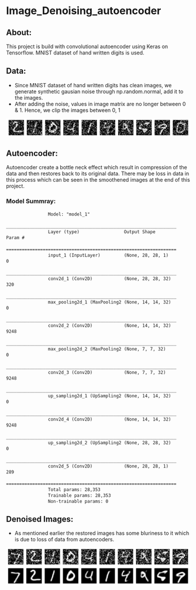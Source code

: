 # Image_Denoising_autoencoder

## About:
This project is build with convolutional autoencoder using Keras on Tensorflow. MNIST dataset of hand written digits is used.

## Data:
* Since MNIST dataset of hand written digits has clean images, we generate synthetic gausian noise through np.random.normal, add it to the images.
* After adding the noise, values in image matrix are no longer between 0 & 1. Hence, we clip the images between 0, 1

![Noice Induced Images](/Images/Noice_Images.png)

## Autoencoder:

Autoencoder create a bottle neck effect which result in compression of the data and then restores back to its original data. There may be loss in data in this process which can be seen in the smoothened images at the end of this project.

### Model Summray:

~~~
                Model: "model_1"
                _________________________________________________________________
                Layer (type)                 Output Shape              Param #   
                =================================================================
                input_1 (InputLayer)         (None, 28, 28, 1)         0         
                _________________________________________________________________
                conv2d_1 (Conv2D)            (None, 28, 28, 32)        320       
                _________________________________________________________________
                max_pooling2d_1 (MaxPooling2 (None, 14, 14, 32)        0         
                _________________________________________________________________
                conv2d_2 (Conv2D)            (None, 14, 14, 32)        9248      
                _________________________________________________________________
                max_pooling2d_2 (MaxPooling2 (None, 7, 7, 32)          0         
                _________________________________________________________________
                conv2d_3 (Conv2D)            (None, 7, 7, 32)          9248      
                _________________________________________________________________
                up_sampling2d_1 (UpSampling2 (None, 14, 14, 32)        0         
                _________________________________________________________________
                conv2d_4 (Conv2D)            (None, 14, 14, 32)        9248      
                _________________________________________________________________
                up_sampling2d_2 (UpSampling2 (None, 28, 28, 32)        0         
                _________________________________________________________________
                conv2d_5 (Conv2D)            (None, 28, 28, 1)         289       
                =================================================================
                Total params: 28,353
                Trainable params: 28,353
                Non-trainable params: 0
~~~

## Denoised Images:

* As mentioned earlier the restored images has some bluriness to it which is due to loss of data from autoencoders.

![Noise Removed](/Images/Noice_Restored.png)


